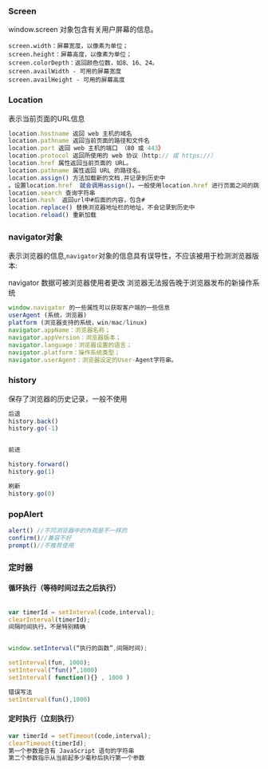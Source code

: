 ### Screen
window.screen 对象包含有关用户屏幕的信息。

```
screen.width：屏幕宽度，以像素为单位；
screen.height：屏幕高度，以像素为单位；
screen.colorDepth：返回颜色位数，如8、16、24。
screen.availWidth - 可用的屏幕宽度
screen.availHeight - 可用的屏幕高度
```

### Location
表示当前页面的URL信息

```js
location.hostname 返回 web 主机的域名
location.pathname 返回当前页面的路径和文件名
location.port 返回 web 主机的端口 （80 或 443）
location.protocol 返回所使用的 web 协议（http:// 或 https://）
location.href 属性返回当前页面的 URL。
location.pathname 属性返回 URL 的路径名。
location.assign() 方法加载新的文档,并记录到历史中。设置location.href  就会调用assign()。一般使用location.href 进行页面之间的跳转
location.search 查询字符串
location.hash  返回url中#后面的内容，包含#
location.replace() 替换浏览器地址栏的地址，不会记录到历史中
location.reload() 重新加载
```

### navigator对象
表示浏览器的信息,`navigator`对象的信息具有误导性，不应该被用于检测浏览器版本: 

navigator 数据可被浏览器使用者更改
浏览器无法报告晚于浏览器发布的新操作系统

```js
window.navigator 的一些属性可以获取客户端的一些信息userAgent (系统，浏览器)platform (浏览器支持的系统，win/mac/linux)
navigator.appName：浏览器名称；
navigator.appVersion：浏览器版本；
navigator.language：浏览器设置的语言；
navigator.platform：操作系统类型；
navigator.userAgent：浏览器设定的User-Agent字符串。
```

### history
保存了浏览器的历史记录，一般不使用

```js
后退
history.back()
history.go(-1)

前进
history.forward()
history.go(1)

刷新
history.go(0)
```

### popAlert

```js
alert()	//不同浏览器中的外观是不一样的
confirm()//兼容不好
prompt()//不推荐使用
```

### 定时器

#### 循环执行（等待时间过去之后执行）

```js
var timerId = setInterval(code,interval);
clearInterval(timerId);
间隔时间执行，不是特别精确
```

```js

window.setInterval(“执行的函数”,间隔时间);

setInterval(fun, 1000);
setInterval(“fun()”,1000)
setInterval( function(){} , 1000 )

错误写法
setInterval(fun(),1000)
```

#### 定时执行（立刻执行）

```js
var timerId = setTimeout(code,interval);
clearTimeout(timerId);
第一个参数是含有 JavaScript 语句的字符串
第二个参数指示从当前起多少毫秒后执行第一个参数
```

